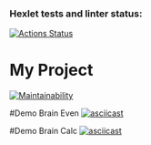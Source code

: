 ### Hexlet tests and linter status:
[![Actions Status](https://github.com/ntenengolts/python-project-49/actions/workflows/hexlet-check.yml/badge.svg)](https://github.com/ntenengolts/python-project-49/actions)

# My Project
[![Maintainability](https://api.codeclimate.com/v1/badges/e7cb024b471b83f27558/maintainability)](https://codeclimate.com/github/ntenengolts/python-project-49/maintainability)

#Demo Brain Even
[![asciicast](https://asciinema.org/a/534b113b-3062-478e-933e-dda920911a1a.png)](https://asciinema.org/a/534b113b-3062-478e-933e-dda920911a1a)

#Demo Brain Calc
[![asciicast](https://asciinema.org/a/534b113b-3062-478e-933e-dda920911a1a.png)](https://asciinema.org/a/534b113b-3062-478e-933e-dda920911a1a)

